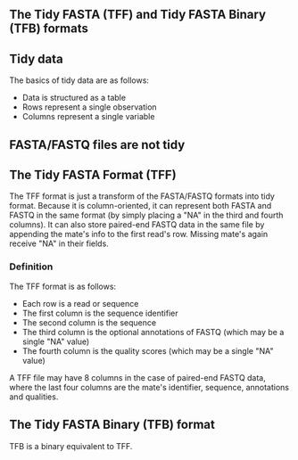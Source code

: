 The Tidy FASTA (TFF) and Tidy FASTA Binary (TFB) formats
--------------------------

## Tidy data
The basics of tidy data are as follows:  
- Data is structured as a table
- Rows represent a single observation
- Columns represent a single variable

## FASTA/FASTQ files are not tidy

## The Tidy FASTA Format (TFF)
The TFF format is just a transform of the FASTA/FASTQ formats into
tidy format. Because it is column-oriented, it can represent both
FASTA and FASTQ in the same format (by simply placing a "NA" in the
third and fourth columns). It can also store paired-end FASTQ data
in the same file by appending the mate's info to the first read's row.
Missing mate's again receive "NA" in their fields.

### Definition
The TFF format is as follows:
- Each row is a read or sequence
- The first column is the sequence identifier
- The second column is the sequence
- The third column is the optional annotations of FASTQ (which may be a single "NA" value)
- The fourth column is the quality scores (which may be a single "NA" value)

A TFF file may have 8 columns in the case of paired-end FASTQ data, where the
last four columns are the mate's identifier, sequence, annotations and qualities.

## The Tidy FASTA Binary (TFB) format
TFB is a binary equivalent to TFF.
